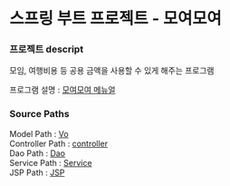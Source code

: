 # 스프링 부트 프로젝트 - 모여모여

### 프로젝트 descript
모임, 여행비용 등 공용 금액을 사용할 수 있게 해주는 프로그램

프로그램 설명 : [모여모여 메뉴얼](https://github.com/PARKNAMSU/moyeomoyeo/blob/main/%EB%AA%A8%EC%9E%84%ED%9A%8C%EB%B9%84%EB%82%A9%EB%B6%80%20%ED%94%84%EB%A1%9C%EA%B7%B8%EB%9E%A8_%EB%AA%A8%EC%97%AC%EB%AA%A8%EC%97%AC.pdf)

### Source Paths

Model Path : [Vo](https://github.com/PARKNAMSU/moyeomoyeo/tree/main/boot_web/src/main/java/com/spring/moyeo/vo)  
Controller Path : [controller](https://github.com/PARKNAMSU/moyeomoyeo/tree/main/boot_web/src/main/java/com/spring/moyeo/controller)  
Dao Path : [Dao](https://github.com/PARKNAMSU/moyeomoyeo/tree/main/boot_web/src/main/java/com/spring/moyeo/dao)  
Service Path : [Service](https://github.com/PARKNAMSU/moyeomoyeo/tree/main/boot_web/src/main/java/com/spring/moyeo/service)  
JSP Path : [JSP](https://github.com/PARKNAMSU/moyeomoyeo/tree/main/boot_web/src/main/webapp/WEB-INF)
